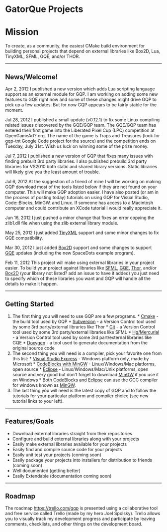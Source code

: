# GatorQue Projects #
# Mission #
To create, as a community, the easiest CMake build environment for building personal projects that depend on external libraries like Box2D, Lua, TinyXML, SFML, GQE, and/or THOR.

---

## News/Welcome! ##
Apr  2, 2012
I published a new version which adds Lua scripting language support as an external module for GQP.  I am working on adding some new features to GQE right now and some of these changes might drive GQP to pick up a few updates. But for now GQP appears to be fairly stable for the moment.

Jul 28, 2012
I published a small update (v0.12.1) to fix some Linux compiling related issues discovered by the GQE/GQP team. The GQE/GQP team has entered their first game into the Liberated Pixel Cup (LPC) competition at OpenGameArt?.org. The name of the game is Traps and Treasures (look for gqp-tnt Google Code project for the source) and the competition ends on Tuesday, July 31st. Wish us luck on winning some of the prize money.

Jul 7, 2012
I published a new version of GQP that fixes many issues with finding prebuilt 3rd party libraries. I also published prebuild 3rd party libraries for VS2010 both static and shared library versions. Static libraries will likely give you the least amount of trouble.

Jul 6, 2012
At the suggestion of a friend of mine I will be working on making GQP download most of the tools listed below if they are not found on your computer. This will make GQP adoption easier.  I have also posted (or am in the process of posting today) tutorials on using GQP for Visual Studio, Code::Blocks, MinGW, and Linux. If someone has access to a Macintosh computer and could contribute an XCode tutorial I would really appreciate it.

Jun 16, 2012
I just pushed a minor change that fixes an error copying the zlib1.dll file when using the zlib external library module.

May 25, 2012
I just added [TinyXML](http://www.grinninglizard.com/tinyxml/) support and some minor changes to fix GQE compatibility.

Mar 30, 2012
I just added [Box2D](http://box2d.org/) support and some changes to support [GQE](http://code.google.com/p/gqe/) updates (including the new SpaceDots example program).

Feb 11, 2012
This project will make using external libraries in your project easier. To build your project against libraries like [SFML](http://www.sfml-dev.org/), [GQE](http://code.google.com/p/gqe/), [Thor](http://www.bromeon.ch/thor), and/or [Box2D](http://box2d.org/) (your library not listed? add an issue to have it added) you just need to specify which of these libraries you want and GQP will handle all the details to make it happen.

---

## Getting Started ##
  1. The first thing you will need to use GQP are a few programs.
    * [Cmake](http://www.cmake.org/cmake/resources/software.html) - the build tool used by GQP
    * [Subversion](http://tortoisesvn.net/downloads.html) - a Version Control tool used by some 3rd party/external libraries like Thor
    * [Git](http://git-scm.com/download) - a Version Control tool used by some 3rd party/external libraries like SFML
    * [Hg/Mercurial](http://tortoisehg.bitbucket.org/download/index.html) - a Version Control tool used by some 3rd part/external libraries like GQE
    * [Doxygen](http://www.stack.nl/~dimitri/doxygen/download.html#latestsrc) - a tool used to generate documentation from the original source code
  1. The second thing you will need is a compiler, pick your favorite one from this list:
    * [Visual Studio Express](http://www.microsoft.com/express) - Windows platform only, made by Microsoft
    * [CodeBlocks with MinGW](http://www.codeblocks.org/downloads/26) - Linux/Windows/Mac platforms, open source
    * [Eclipse](http://www.eclipse.org/downloads/) - Linux/Windows/Mac/Unix platforms, open source and very good but don't forget to download [MinGW](http://sourceforge.net/projects/mingw/files/) if you use it on Windows
    * Both [CodeBlocks](http://www.codeblocks.org/downloads/26) and [Eclipse](http://www.eclipse.org/downloads/) can use the GCC compiler for windows known as [MinGW](http://sourceforge.net/projects/mingw/files/).
  1. The last thing you will need is the latest copy of GQP and to follow the tutorials for your particular platform and compiler choice (see new tutorial links to your left).

---

## Features/Goals ##
  * Download external libraries straight from their repositories
  * Configure and build external libraries along with your projects
  * Easily make external libraries available for your projects
  * Easily find and compile source code for your projects
  * Easily unit test your projects (coming soon)
  * Easily package your projects into installers for distribution to friends (coming soon)
  * Well documented (getting better)
  * Easily Extendable (documentation coming soon)

---

## Roadmap ##
The roadmap https://trello.com/gqp is presented using a collaborative tool and free service called Trello (made by my hero Joel Spolsky). Trello allows you to visually track my development progress and participate by leaving comments, checklists, and other things on the development board.